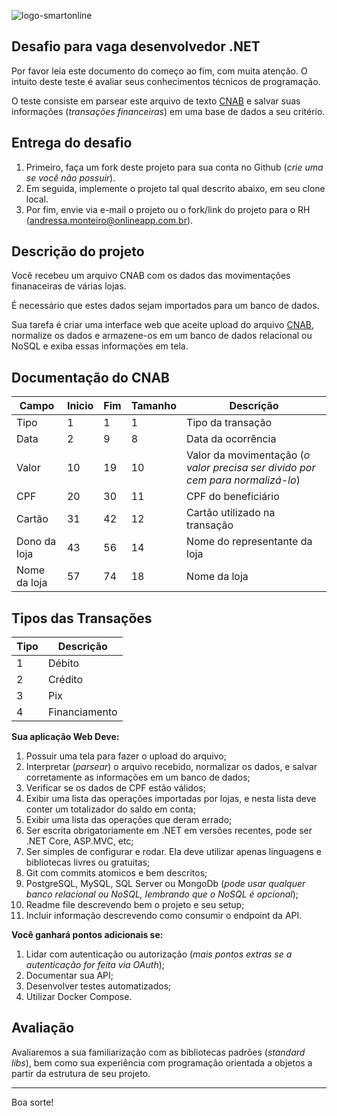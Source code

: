 ![logo-smartonline](https://hub.smartonline.app/favicon.ico)

## Desafio para vaga desenvolvedor .NET

Por favor leia este documento do começo ao fim, com muita atenção. O intuito deste teste é avaliar seus conhecimentos técnicos de programação.

O teste consiste em parsear este arquivo de texto [CNAB](https://github.com/smartonlineapp/desafio.net/blob/main/CNAB.txt) e salvar suas informações (_transações financeiras_) em uma base de dados a seu critério.

## Entrega do desafio

1. Primeiro, faça um fork deste projeto para sua conta no Github (_crie uma se você não possuir_).
2. Em seguida, implemente o projeto tal qual descrito abaixo, em seu clone local.
3. Por fim, envie via e-mail o projeto ou o fork/link do projeto para o RH (andressa.monteiro@onlineapp.com.br).

## Descrição do projeto

Você recebeu um arquivo CNAB com os dados das movimentações finanaceiras de várias lojas.

É necessário que estes dados sejam importados para um banco de dados.

Sua tarefa é criar uma interface web que aceite upload do arquivo [CNAB](https://github.com/smartonlineapp/desafio.net/blob/main/CNAB.txt), normalize os dados e armazene-os em um banco de dados relacional ou NoSQL e exiba essas informações em tela.

## Documentação do CNAB

| Campo | Inicio | Fim | Tamanho | Descrição |
| ----- | ------ | --- | ------- | --------- |
| Tipo  | 1  | 1 | 1 | Tipo da transação |
| Data  | 2  | 9 | 8 | Data da ocorrência |
| Valor | 10 | 19 | 10 | Valor da movimentação (_o valor precisa ser divido por cem para normalizá-lo_) |
| CPF | 20 | 30 | 11 | CPF do beneficiário |
| Cartão | 31 | 42 | 12 | Cartão utilizado na transação |
| Dono da loja | 43 | 56 | 14 | Nome do representante da loja |
| Nome da loja | 57 | 74 | 18 | Nome da loja |

## Tipos das Transações

| Tipo | Descrição |
| ---- | --------- |
| 1 | Débito |
| 2 | Crédito |
| 3 | Pix |
| 4 | Financiamento |

**Sua aplicação Web Deve:**

1. Possuir uma tela para fazer o upload do arquivo;
2. Interpretar (_parsear_) o arquivo recebido, normalizar os dados, e salvar corretamente as informações em um banco de dados;
3. Verificar se os dados de CPF estão válidos;
4. Exibir uma lista das operações importadas por lojas, e nesta lista deve conter um totalizador do saldo em conta;
5. Exibir uma lista das operações que deram errado;
6. Ser escrita obrigatoriamente em .NET em versões recentes, pode ser .NET Core, ASP.MVC, etc;
7. Ser simples de configurar e rodar. Ela deve utilizar apenas linguagens e bibliotecas livres ou gratuitas;
8. Git com commits atomicos e bem descritos;
9. PostgreSQL, MySQL, SQL Server ou MongoDb (_pode usar qualquer banco relacional ou NoSQL, lembrando que o NoSQL é opcional_);
10. Readme file descrevendo bem o projeto e seu setup;
11. Incluir informação descrevendo como consumir o endpoint da API.

**Você ganhará pontos adicionais se:**

1. Lidar com autenticação ou autorização (_mais pontos extras se a autenticação for feita via OAuth_);
2. Documentar sua API;
3. Desenvolver testes automatizados;
4. Utilizar Docker Compose.

## Avaliação

Avaliaremos a sua familiarização com as bibliotecas padrões (_standard libs_), bem como sua experiência com programação orientada a objetos a partir da estrutura de seu projeto.

---

Boa sorte!
